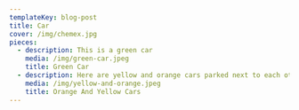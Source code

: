 ```yaml
---
templateKey: blog-post
title: Car
cover: /img/chemex.jpg
pieces:
  - description: This is a green car
    media: /img/green-car.jpeg
    title: Green Car
  - description: Here are yellow and orange cars parked next to each other
    media: /img/yellow-and-orange.jpeg
    title: Orange And Yellow Cars
---
```


